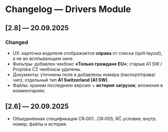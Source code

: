 # Changelog — Drivers Module

## [2.8] — 20.09.2025
### Changed
- UX: карточка водителя отображается **справа** от списка (split‑layout), а не во всплывающем окне.
- Фильтры: добавлен чекбокс **«Только граждане EU»**; старые A1 SW / Propiska CZ чекбоксы удалены.
- Документы: уточнены поля и добавлены номера (паспорт/права/чип); отдельный тип **A1 Switzerland (A1 SW)**.
- Файлы: храним последнюю версию + **история загрузок**; вложения в комментариях.

## [2.6] — 20.09.2025
- Объединённая спецификация CR‑001…CR‑005; RČ условия; внутр. номер; файлы и история.
